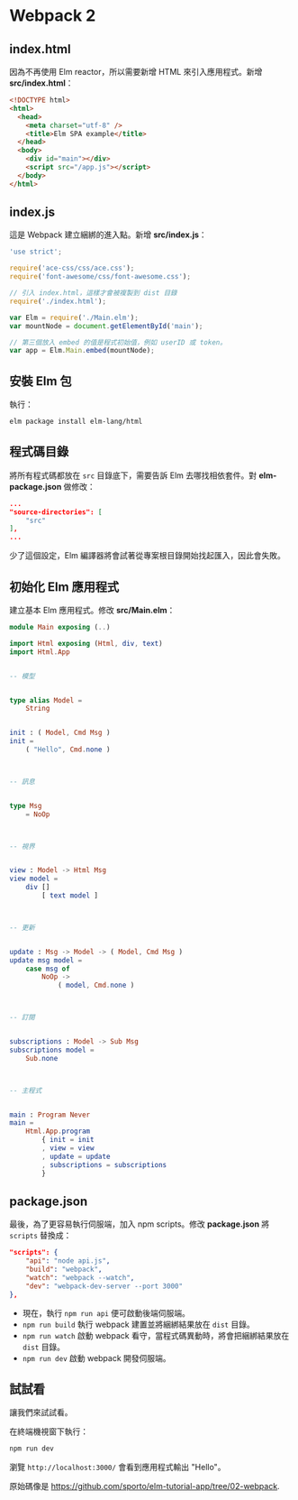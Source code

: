 # Webpack 2

## index.html

因為不再使用 Elm reactor，所以需要新增 HTML 來引入應用程式。新增 __src/index.html__：

```html
<!DOCTYPE html>
<html>
  <head>
    <meta charset="utf-8" />
    <title>Elm SPA example</title>
  </head>
  <body>
    <div id="main"></div>
    <script src="/app.js"></script>
  </body>
</html>
```

## index.js

這是 Webpack 建立綑綁的進入點。新增 __src/index.js__：

```js
'use strict';

require('ace-css/css/ace.css');
require('font-awesome/css/font-awesome.css');

// 引入 index.html，這樣才會被複製到 dist 目錄
require('./index.html');

var Elm = require('./Main.elm');
var mountNode = document.getElementById('main');

// 第三個放入 embed 的值是程式初始值，例如 userID 或 token。
var app = Elm.Main.embed(mountNode);
```

## 安裝 Elm 包

執行：

```bash
elm package install elm-lang/html
```

## 程式碼目錄

將所有程式碼都放在 `src` 目錄底下，需要告訴 Elm 去哪找相依套件。對 __elm-package.json__ 做修改：

```json
...
"source-directories": [
    "src"
],
...
```

少了這個設定，Elm 編譯器將會試著從專案根目錄開始找起匯入，因此會失敗。

## 初始化 Elm 應用程式

建立基本 Elm 應用程式。修改 __src/Main.elm__：

```elm
module Main exposing (..)

import Html exposing (Html, div, text)
import Html.App


-- 模型


type alias Model =
    String


init : ( Model, Cmd Msg )
init =
    ( "Hello", Cmd.none )



-- 訊息


type Msg
    = NoOp



-- 視界


view : Model -> Html Msg
view model =
    div []
        [ text model ]



-- 更新


update : Msg -> Model -> ( Model, Cmd Msg )
update msg model =
    case msg of
        NoOp ->
            ( model, Cmd.none )



-- 訂閱


subscriptions : Model -> Sub Msg
subscriptions model =
    Sub.none



-- 主程式


main : Program Never
main =
    Html.App.program
        { init = init
        , view = view
        , update = update
        , subscriptions = subscriptions
        }
```

## package.json

最後，為了更容易執行伺服端，加入 npm scripts。修改 __package.json__ 將 `scripts` 替換成：

```json
"scripts": {
    "api": "node api.js",
    "build": "webpack",
    "watch": "webpack --watch",
    "dev": "webpack-dev-server --port 3000"
},
```

- 現在，執行 `npm run api` 便可啟動後端伺服端。
- `npm run build` 執行 webpack 建置並將綑綁結果放在 `dist` 目錄。
- `npm run watch` 啟動 webpack 看守，當程式碼異動時，將會把綑綁結果放在 `dist` 目錄。
- `npm run dev` 啟動 webpack 開發伺服端。

## 試試看

讓我們來試試看。

在終端機視窗下執行：

```bash
npm run dev
```

瀏覽 `http://localhost:3000/` 會看到應用程式輸出 "Hello"。

原始碼像是 <https://github.com/sporto/elm-tutorial-app/tree/02-webpack>.
